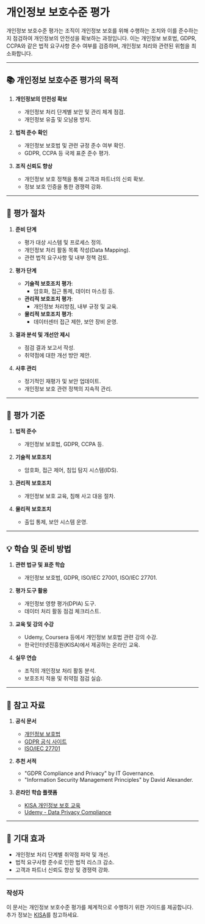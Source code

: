 # 개인정보 보호수준 평가

개인정보 보호수준 평가는 조직이 개인정보 보호를 위해 수행하는 조치와 이를 준수하는지 점검하여 개인정보의 안전성을 확보하는 과정입니다. 이는 개인정보 보호법, GDPR, CCPA와 같은 법적 요구사항 준수 여부를 검증하며, 개인정보 처리와 관련된 위험을 최소화합니다.

---

## 📚 개인정보 보호수준 평가의 목적

1. **개인정보의 안전성 확보**  
   - 개인정보 처리 단계별 보안 및 관리 체계 점검.
   - 개인정보 유출 및 오남용 방지.

2. **법적 준수 확인**  
   - 개인정보 보호법 및 관련 규정 준수 여부 확인.
   - GDPR, CCPA 등 국제 표준 준수 평가.

3. **조직 신뢰도 향상**  
   - 개인정보 보호 정책을 통해 고객과 파트너의 신뢰 확보.
   - 정보 보호 인증을 통한 경쟁력 강화.

---

## 📌 평가 절차

1. **준비 단계**
   - 평가 대상 시스템 및 프로세스 정의.
   - 개인정보 처리 활동 목록 작성(Data Mapping).
   - 관련 법적 요구사항 및 내부 정책 검토.

2. **평가 단계**
   - **기술적 보호조치 평가**:
     - 암호화, 접근 통제, 데이터 마스킹 등.
   - **관리적 보호조치 평가**:
     - 개인정보 처리방침, 내부 규정 및 교육.
   - **물리적 보호조치 평가**:
     - 데이터센터 접근 제한, 보안 장비 운영.

3. **결과 분석 및 개선안 제시**
   - 점검 결과 보고서 작성.
   - 취약점에 대한 개선 방안 제안.

4. **사후 관리**
   - 정기적인 재평가 및 보안 업데이트.
   - 개인정보 보호 관련 정책의 지속적 관리.

---

## 🎯 평가 기준

1. **법적 준수**  
   - 개인정보 보호법, GDPR, CCPA 등.

2. **기술적 보호조치**  
   - 암호화, 접근 제어, 침입 탐지 시스템(IDS).

3. **관리적 보호조치**  
   - 개인정보 보호 교육, 침해 사고 대응 절차.

4. **물리적 보호조치**  
   - 출입 통제, 보안 시스템 운영.

---

## 💡 학습 및 준비 방법

1. **관련 법규 및 표준 학습**
   - 개인정보 보호법, GDPR, ISO/IEC 27001, ISO/IEC 27701.

2. **평가 도구 활용**
   - 개인정보 영향 평가(DPIA) 도구.
   - 데이터 처리 활동 점검 체크리스트.

3. **교육 및 강의 수강**
   - Udemy, Coursera 등에서 개인정보 보호법 관련 강의 수강.
   - 한국인터넷진흥원(KISA)에서 제공하는 온라인 교육.

4. **실무 연습**
   - 조직의 개인정보 처리 활동 분석.
   - 보호조치 적용 및 취약점 점검 실습.

---

## 📑 참고 자료

1. **공식 문서**
   - [개인정보 보호법](https://www.law.go.kr/법령/개인정보보호법)
   - [GDPR 공식 사이트](https://gdpr-info.eu/)
   - [ISO/IEC 27701](https://www.iso.org/standard/71670.html)

2. **추천 서적**
   - "GDPR Compliance and Privacy" by IT Governance.
   - "Information Security Management Principles" by David Alexander.

3. **온라인 학습 플랫폼**
   - [KISA 개인정보 보호 교육](https://www.kisa.or.kr/)
   - [Udemy - Data Privacy Compliance](https://www.udemy.com/)

---

## 🌟 기대 효과

- 개인정보 처리 단계별 취약점 파악 및 개선.
- 법적 요구사항 준수로 인한 법적 리스크 감소.
- 고객과 파트너 신뢰도 향상 및 경쟁력 강화.

---

### 작성자
이 문서는 개인정보 보호수준 평가를 체계적으로 수행하기 위한 가이드를 제공합니다. 추가 정보는 [KISA](https://www.kisa.or.kr/)를 참고하세요.
